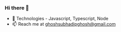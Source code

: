 ### Hi there 👋

<!--
**subhadipghs/subhadipghs** is a ✨ _special_ ✨ repository because its `README.md` (this file) appears on your GitHub profile.

Here are some ideas to get you started:

- 🔭 I’m currently working on ...
-->
<!--
- 👯 I’m looking to collaborate on ...
- 🤔 I’m looking for help with ...
- 💬 Ask me about ...
-->
- 💖 Technologies - Javascript, Typescript, Node
- 📫 Reach me at ghoshsubhadipghosh@gmail.com
<!--
- 😄 Pronouns: ...
- ⚡ Fun fact: ...
-->

